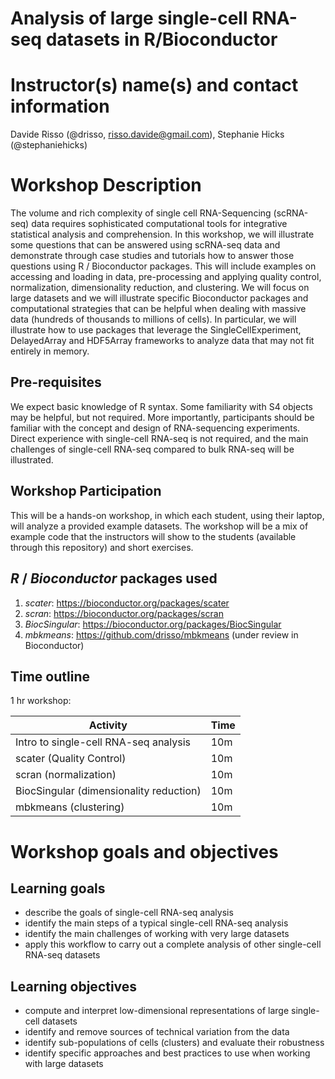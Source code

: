 # Analysis of large single-cell RNA-seq datasets in R/Bioconductor

# Instructor(s) name(s) and contact information
Davide Risso (@drisso, risso.davide@gmail.com), Stephanie Hicks (@stephaniehicks)

# Workshop Description

The volume and rich complexity of single cell RNA-Sequencing (scRNA-seq) data requires sophisticated computational tools for integrative statistical analysis and comprehension. In this workshop, we will illustrate some questions that can be answered using scRNA-seq data and demonstrate through case studies and tutorials how to answer those questions using R / Bioconductor packages. This will include examples on accessing and loading in data, pre-processing and applying quality control, normalization, dimensionality reduction, and clustering. We will focus on large datasets and we will illustrate specific Bioconductor packages and computational strategies that can be helpful when dealing with massive data (hundreds of thousands to millions of cells). In particular, we will illustrate how to use packages that leverage the SingleCellExperiment, DelayedArray and HDF5Array frameworks to analyze data that may not fit entirely in memory.


## Pre-requisites

We expect basic knowledge of R syntax. Some familiarity with S4 objects may be helpful, but not required.
More importantly, participants should be familiar with the concept and design of RNA-sequencing experiments. Direct experience with single-cell RNA-seq is not required, and the main challenges of single-cell RNA-seq compared to bulk RNA-seq will be illustrated.

## Workshop Participation

This will be a hands-on workshop, in which each student, using their laptop, will analyze a provided example datasets. The workshop will be a mix of example code that the instructors will show to the students (available through this repository) and short exercises.

## _R_ / _Bioconductor_ packages used

1. _scater_: https://bioconductor.org/packages/scater
2. _scran_: https://bioconductor.org/packages/scran
3. _BiocSingular_: https://bioconductor.org/packages/BiocSingular
4. _mbkmeans_: https://github.com/drisso/mbkmeans (under review in Bioconductor)

## Time outline

1 hr workshop:

| Activity                                   | Time |
|--------------------------------------------|------|
| Intro to single-cell RNA-seq analysis      | 10m  |
| scater (Quality Control)                   | 10m  |
| scran (normalization)                      | 10m  |
| BiocSingular (dimensionality reduction)    | 10m  |
| mbkmeans (clustering)                      | 10m  |

# Workshop goals and objectives

## Learning goals

* describe the goals of single-cell RNA-seq analysis 
* identify the main steps of a typical single-cell RNA-seq analysis
* identify the main challenges of working with very large datasets 
* apply this workflow to carry out a complete analysis of other single-cell RNA-seq datasets

## Learning objectives

* compute and interpret low-dimensional representations of large single-cell datasets
* identify and remove sources of technical variation from the data
* identify sub-populations of cells (clusters) and evaluate their robustness
* identify specific approaches and best practices to use when working with large datasets

